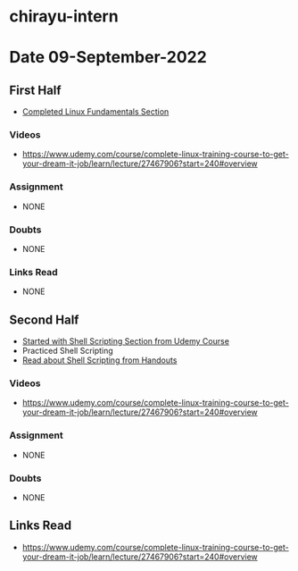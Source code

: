 # chirayu-intern

# Date 09-September-2022

## First Half

- [Completed Linux Fundamentals Section](https://www.udemy.com/course/complete-linux-training-course-to-get-your-dream-it-job/learn/lecture/27467906?start=240#overview
  )

### Videos

- https://www.udemy.com/course/complete-linux-training-course-to-get-your-dream-it-job/learn/lecture/27467906?start=240#overview


### Assignment

- NONE
### Doubts

- NONE

### Links Read

- NONE 

## Second Half  

- [Started with Shell Scripting Section from Udemy Course](https://www.udemy.com/course/complete-linux-training-course-to-get-your-dream-it-job/learn/lecture/27467906?start=240#overview
  )
- Practiced Shell Scripting
- [Read about Shell Scripting from Handouts](https://www.udemy.com/course/complete-linux-training-course-to-get-your-dream-it-job/learn/lecture/27467906?start=240#overview
  )
### Videos
      
- https://www.udemy.com/course/complete-linux-training-course-to-get-your-dream-it-job/learn/lecture/27467906?start=240#overview


### Assignment

- NONE

### Doubts

- NONE

## Links Read

- https://www.udemy.com/course/complete-linux-training-course-to-get-your-dream-it-job/learn/lecture/27467906?start=240#overview
  
